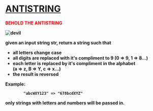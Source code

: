 # [ANTISTRING](https://www.codewars.com/kata/antistring "https://www.codewars.com/kata/5ab349e01aaf060cd0000069")

<font color="red"><strong>BEHOLD THE ANTISTRING</font>

<img src="https://static1.squarespace.com/static/5461522ce4b0ba3d01e322c6/t/56958919d82d5e93424a7c92/1452640572847/?format=300w" alt="devil">

given an input string <strong>str</strong>, return a string such that

<ul>
<li>all letters change case</li>

<li>all digits are replaced with it's compliment to 9 (0 => 9, 1 => 8...)</li>

<li>each letter is replaced by it's compliment in the alphabet</li> (a => z, B => Y, c => x...)
    
<li>the result is reversed</li>
</ul>

Example: 

            "abcWXY123" => "678bcdXYZ"
            
only strings with letters and numbers will be passed in.
